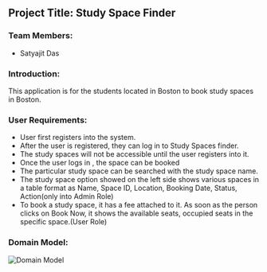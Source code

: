 ## Project Title: Study Space Finder

### Team Members:
- Satyajit Das

### Introduction:

This application is for the  students located in Boston to book study spaces in  Boston.

### User Requirements:

- User first registers into the system.
- After the user is registered, they can log in to Study Spaces finder.
- The study spaces will not be accessible until the user registers into it.
-  Once the user logs in , the space can be booked
- The particular study space can be searched with the study space name.
- The study space option showed on the left side shows various spaces in a table format as Name, Space ID, Location, Booking Date, Status, Action(only into Admin Role)
- To book a study space, it has a fee attached to it. As soon as the person clicks on Book Now, it shows the available seats, occupied seats in the specific space.(User Role)

### Domain Model:


![Domain Model](https://user-images.githubusercontent.com/113149626/206266013-7567281c-df56-4d81-a61b-e48c12651315.png)
